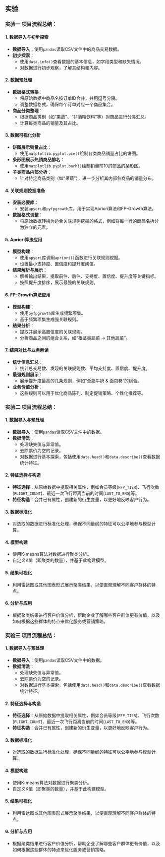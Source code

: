 ## 实验
### 实验一 项目流程总结：

#### 1. 数据导入与初步探索
- **数据导入**：使用`pandas`读取CSV文件中的商品交易数据。
- **初步探索**：
  - 使用`data.info()`查看数据的基本信息，如字段类型和缺失情况。
  - 对数据进行初步观察，了解其结构和内容。

#### 2. 数据预处理
- **数据格式转换**：
  - 将原始数据中商品名按订单ID合并，并用逗号分隔。
  - 调整数据格式，确保每个订单对应一个商品集合。
- **商品分类整理**：
  - 根据商品类别（如“果蔬”、“非酒精饮料”等）对商品进行分类汇总。
  - 计算每类商品的销量及其占比。

#### 3. 数据可视化分析
- **饼图展示销量占比**：
  - 使用`matplotlib.pyplot.pie()`绘制各类商品销量占比的饼图。
- **条形图展示热销商品排名**：
  - 使用`matplotlib.pyplot.barh()`绘制销量前10的商品的条形图。
- **子类商品内部分析**：
  - 针对特定商品类别（如“果蔬”），进一步分析其内部各商品的销量分布。

#### 4. 关联规则挖掘准备
- **安装必要库**：
  - 安装`apyori`和`pyfpgrowth`库，用于实现Apriori算法和FP-Growth算法。
- **数据格式调整**：
  - 将原始数据转换为适合关联规则挖掘的格式，例如将每一行的商品名拆分为独立的元素。

#### 5. Apriori算法应用
- **模型构建**：
  - 使用`apyori`库调用`apriori()`函数进行关联规则挖掘。
  - 设置最小支持度、置信度和提升度阈值。
- **结果解析与展示**：
  - 解析输出结果，提取前件、后件、支持度、置信度、提升度等关键指标。
  - 按照提升度排序，展示最强的关联规则。

#### 6. FP-Growth算法应用
- **模型构建**：
  - 使用`pyfpgrowth`库生成频繁项集。
  - 基于频繁项集生成强关联规则。
- **结果分析**：
  - 提取并展示高置信度的关联规则。
  - 分析商品之间的组合关系，如“根茎类蔬菜 → 其他蔬菜”。

#### 7. 结果对比与业务解读
- **统计信息汇总**：
  - 统计总交易数、发现的关联规则数、平均支持度、置信度、提升度。
- **最强规则展示**：
  - 展示提升度最高的几条规则，例如“全脂牛奶 & 面包卷”的组合。
- **业务价值分析**：
  - 这些规则可以用于优化商品陈列、制定促销策略、个性化推荐等。


### 实验二 项目流程总结：

#### 1. 数据导入与预处理
- **数据导入**：使用`pandas`读取CSV文件中的数据。
- **数据清洗**：
  - 处理缺失值与异常值。
  - 去除票价为空的记录。
  - 对数据进行基本探索，包括使用`data.head()`和`data.describe()`查看数据统计特征。

#### 2. 特征选择与构造
- **特征选择**：从原始数据中提取相关属性，例如会员等级(`FFP_TIER`)、飞行次数(`FLIGHT_COUNT`)、最近一次飞行距离当前的时间(`LAST_TO_END`)等。
- **特征构造**：合并已有属性，创建新的衍生变量，以更好地反映客户行为。

#### 3. 数据标准化
- 对选取的数据进行标准化处理，确保不同量纲的特征可以公平地参与模型计算。

#### 4. 模型构建
- 使用K-means算法对数据进行聚类分析。
- 自定义K值（即聚类的数量），并基于此构建模型。

#### 5. 结果可视化
- 利用雷达图或其他图表形式展示聚类结果，以便直观理解不同客户群体的特点。

#### 6. 分析与应用
- 根据聚类结果进行客户价值分析，帮助企业了解哪些客户群体更有价值，以及如何根据这些群体的特点来优化服务或营销策略。


### 实验三 项目流程总结：

#### 1. 数据导入与预处理
- **数据导入**：使用`pandas`读取CSV文件中的数据。
- **数据清洗**：
  - 处理缺失值与异常值。
  - 去除票价为空的记录。
  - 对数据进行基本探索，包括使用`data.head()`和`data.describe()`查看数据统计特征。

#### 2. 特征选择与构造
- **特征选择**：从原始数据中提取相关属性，例如会员等级(`FFP_TIER`)、飞行次数(`FLIGHT_COUNT`)、最近一次飞行距离当前的时间(`LAST_TO_END`)等。
- **特征构造**：合并已有属性，创建新的衍生变量，以更好地反映客户行为。

#### 3. 数据标准化
- 对选取的数据进行标准化处理，确保不同量纲的特征可以公平地参与模型计算。

#### 4. 模型构建
- 使用K-means算法对数据进行聚类分析。
- 自定义K值（即聚类的数量），并基于此构建模型。

#### 5. 结果可视化
- 利用雷达图或其他图表形式展示聚类结果，以便直观理解不同客户群体的特点。

#### 6. 分析与应用
- 根据聚类结果进行客户价值分析，帮助企业了解哪些客户群体更有价值，以及如何根据这些群体的特点来优化服务或营销策略。


